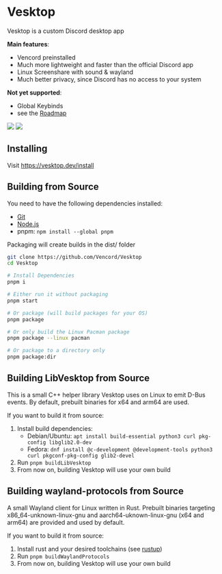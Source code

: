 # Vesktop

Vesktop is a custom Discord desktop app

**Main features**:
- Vencord preinstalled
- Much more lightweight and faster than the official Discord app
- Linux Screenshare with sound & wayland
- Much better privacy, since Discord has no access to your system

**Not yet supported**:
- Global Keybinds
- see the [Roadmap](https://github.com/Vencord/Vesktop/issues/324)

![](https://github.com/Vencord/Vesktop/assets/45497981/8608a899-96a9-4027-9725-2cb02ba189fd)
![](https://github.com/Vencord/Vesktop/assets/45497981/8701e5de-52c4-4346-a990-719cb971642e)

## Installing

Visit https://vesktop.dev/install

## Building from Source

You need to have the following dependencies installed:
- [Git](https://git-scm.com/downloads)
- [Node.js](https://nodejs.org/en/download)
- pnpm: `npm install --global pnpm`

Packaging will create builds in the dist/ folder

```sh
git clone https://github.com/Vencord/Vesktop
cd Vesktop

# Install Dependencies
pnpm i

# Either run it without packaging
pnpm start

# Or package (will build packages for your OS)
pnpm package

# Or only build the Linux Pacman package
pnpm package --linux pacman

# Or package to a directory only
pnpm package:dir
```

## Building LibVesktop from Source

This is a small C++ helper library Vesktop uses on Linux to emit D-Bus events. By default, prebuilt binaries for x64 and arm64 are used.

If you want to build it from source:
1. Install build dependencies:
    - Debian/Ubuntu: `apt install build-essential python3 curl pkg-config libglib2.0-dev`
    - Fedora: `dnf install @c-development @development-tools python3 curl pkgconf-pkg-config glib2-devel`
2. Run `pnpm buildLibVesktop`
3. From now on, building Vesktop will use your own build

## Building wayland-protocols from Source

A small Wayland client for Linux written in Rust. Prebuilt binaries targeting x86_64-unknown-linux-gnu and aarch64-uknown-linux-gnu (x64 and arm64) are provided and used by default.

If you want to build it from source:
1. Install rust and your desired toolchains (see [rustup](https://rustup.rs/))
2. Run `pnpm buildWaylandProtocols`
3. From now on, building Vesktop will use your own build
